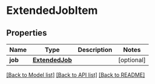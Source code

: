 # ExtendedJobItem

## Properties
Name | Type | Description | Notes
------------ | ------------- | ------------- | -------------
**job** | [**ExtendedJob**](ExtendedJob.md) |  | [optional] 

[[Back to Model list]](../README.md#documentation-for-models) [[Back to API list]](../README.md#documentation-for-api-endpoints) [[Back to README]](../README.md)


